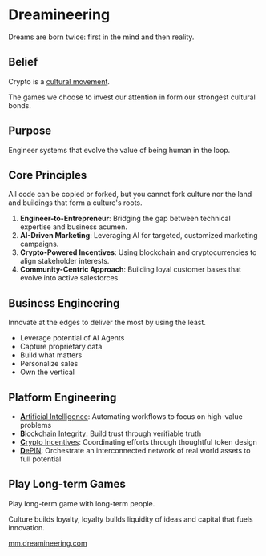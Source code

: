 # Dreamineering

Dreams are born twice: first in the mind and then reality. 

## Belief

Crypto is a [cultural movement](https://mm.dreamineering.com/docs/culture/). 

The games we choose to invest our attention in form our strongest cultural bonds.

## Purpose

Engineer systems that evolve the value of being human in the loop.

## Core Principles

All code can be copied or forked, but you cannot fork culture nor the land and buildings that form a culture's roots. 

1. **Engineer-to-Entrepreneur**: Bridging the gap between technical expertise and business acumen.
2. **AI-Driven Marketing**: Leveraging AI for targeted, customized marketing campaigns.
3. **Crypto-Powered Incentives**: Using blockchain and cryptocurrencies to align stakeholder interests.
4. **Community-Centric Approach**: Building loyal customer bases that evolve into active salesforces.

## Business Engineering

Innovate at the edges to deliver the most by using the least.

- Leverage potential of AI Agents
- Capture proprietary data
- Build what matters
- Personalize sales
- Own the vertical

## Platform Engineering

- [**A**rtificial Intelligence](https://mm.dreamineering.com/docs/ai): Automating workflows to focus on high-value problems
- [**B**lockchain Integrity](https://mm.dreamineering.com/docs/software/platform-engineering/blockchain): Build trust through verifiable truth
- [**C**rypto Incentives](https://mm.dreamineering.com/docs/progress/products/incentives): Coordinating efforts through thoughtful token design
- [**D**ePIN](https://mm.dreamineering.com/docs/industries): Orchestrate an interconnected network of real world assets to full potential

## Play Long-term Games

Play long-term game with long-term people.

Culture builds loyalty, loyalty builds liquidity of ideas and capital that fuels innovation.

[mm.dreamineering.com](https://mm.dreamineering.com/)
